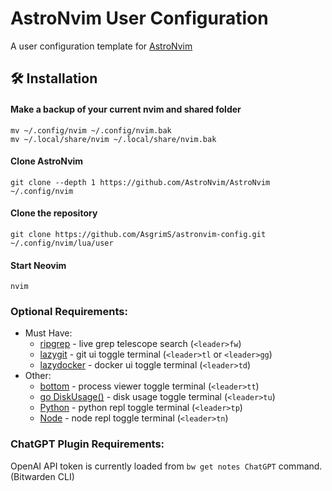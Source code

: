 # AstroNvim User Configuration

A user configuration template for [AstroNvim](https://github.com/AstroNvim/AstroNvim)

## 🛠️ Installation

#### Make a backup of your current nvim and shared folder

```shell
mv ~/.config/nvim ~/.config/nvim.bak
mv ~/.local/share/nvim ~/.local/share/nvim.bak
```

#### Clone AstroNvim

```shell
git clone --depth 1 https://github.com/AstroNvim/AstroNvim ~/.config/nvim
```

#### Clone the repository

```shell
git clone https://github.com/AsgrimS/astronvim-config.git ~/.config/nvim/lua/user
```

#### Start Neovim

```shell
nvim
```

### Optional Requirements:

- Must Have:
  - [ripgrep](https://github.com/BurntSushi/ripgrep) - live grep telescope search (`<leader>fw`)
  - [lazygit](https://github.com/jesseduffield/lazygit) - git ui toggle terminal (`<leader>tl` or `<leader>gg`)
  - [lazydocker](https://github.com/jesseduffield/lazydocker) - docker ui toggle terminal (`<leader>td`)
- Other:
  - [bottom](https://github.com/ClementTsang/bottom) - process viewer toggle terminal (`<leader>tt`)
  - [go DiskUsage()](https://github.com/dundee/gdu) - disk usage toggle terminal (`<leader>tu`)
  - [Python](https://www.python.org/) - python repl toggle terminal (`<leader>tp`)
  - [Node](https://nodejs.org/en/) - node repl toggle terminal (`<leader>tn`)

### ChatGPT Plugin Requirements:

OpenAI API token is currently loaded from `bw get notes ChatGPT` command. (Bitwarden CLI)
